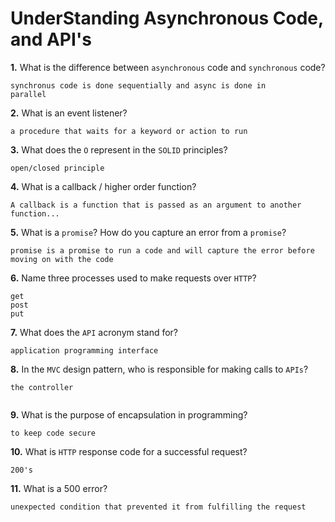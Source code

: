 # UnderStanding Asynchronous Code, and API's

**1.** What is the difference between `asynchronous` code and `synchronous` code?
<!-- enter you answer in the space below -->
```
synchronus code is done sequentially and async is done in 
parallel

```
**2.** What is an event listener?
<!-- enter you answer in the space below -->
```
a procedure that waits for a keyword or action to run

```
**3.** What does the `O` represent in the `SOLID` principles?
<!-- enter you answer in the space below -->
```
open/closed principle
```
**4.** What is a callback / higher order function?
<!-- enter you answer in the space below -->
```
A callback is a function that is passed as an argument to another function...
```
**5.** What is a `promise`? How do you capture an error from a `promise`?
<!-- enter you answer in the space below -->
```
promise is a promise to run a code and will capture the error before moving on with the code
```
**6.** Name three processes used to make requests over `HTTP`?
<!-- enter you answer in the space below -->
```
get
post
put
```
**7.** What does the `API` acronym stand for?
<!-- enter you answer in the space below -->
```
application programming interface
```
**8.** In the `MVC` design pattern, who is responsible for making calls to `APIs`?
<!-- enter you answer in the space below -->
```
the controller


```
**9.** What is the purpose of encapsulation in programming?
<!-- enter you answer in the space below -->
```
to keep code secure
```
**10.** What is `HTTP` response code for a successful request?
<!-- enter you answer in the space below -->
```
200's
```
**11.** What is a 500 error?
<!-- enter you answer in the space below -->
```
unexpected condition that prevented it from fulfilling the request
```